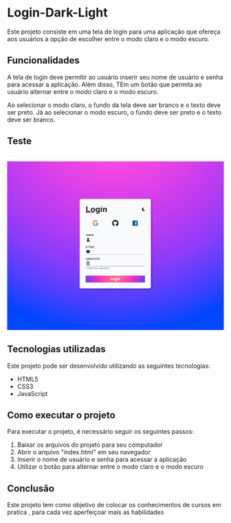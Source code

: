 # Login-Dark-Light


Este projeto consiste em uma tela de login para uma aplicação que ofereça aos usuários a opção de escolher entre o modo claro e o modo escuro. 

## Funcionalidades

A tela de login deve permitir ao usuário inserir seu nome de usuário e senha para acessar a aplicação. Além disso, TEm  um botão que permita ao usuário alternar entre o modo claro e o modo escuro. 

Ao selecionar o modo claro, o fundo da tela deve ser branco e o texto deve ser preto. Já ao selecionar o modo escuro, o fundo deve ser preto e o texto deve ser branco. 
## Teste


<div> 
<img src="Login.gif" alt="">



<img src="LoginPC.gif" alt="">


## Tecnologias utilizadas

Este projeto pode ser desenvolvido utilizando as seguintes tecnologias:

- HTML5
- CSS3
- JavaScript

## Como executar o projeto

Para executar o projeto, é necessário seguir os seguintes passos:

1. Baixar os arquivos do projeto para seu computador
2. Abrir o arquivo "index.html" em seu navegador
3. Inserir o nome de usuário e senha para acessar a aplicação
4. Utilizar o botão para alternar entre o modo claro e o modo escuro

## Conclusão

Este projeto tem como objetivo de colocar os conhecimentos de cursos em pratica , para cada vez aperfeiçoar mais as habilidades 


